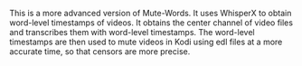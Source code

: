 This is a more advanced version of Mute-Words. It uses WhisperX to obtain word-level timestamps of videos. It obtains the center channel of video files and transcribes them with word-level  timestamps.
The word-level timestamps are then used to mute videos in Kodi using edl files at a more accurate time, so that censors are more precise.
